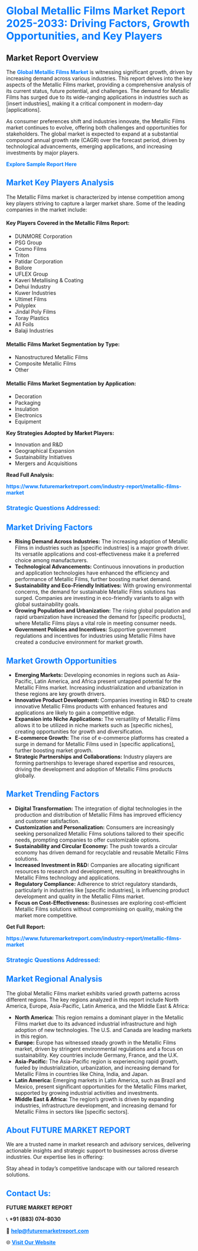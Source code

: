 <h1 style="color: #007BFF;">Global Metallic Films Market Report 2025-2033: Driving Factors, Growth Opportunities, and Key Players</h1>

<section id="overview">
<h2>Market Report Overview</h2>
<p>The <a href="https://www.futuremarketreport.com/industry-report/metallic-films-market" style="color: #007BFF; text-decoration: none;"><strong>Global Metallic Films Market</strong></a> is witnessing significant growth, driven by increasing demand across various industries. This report delves into the key aspects of the Metallic Films market, providing a comprehensive analysis of its current status, future potential, and challenges. The demand for Metallic Films has surged due to its wide-ranging applications in industries such as [insert industries], making it a critical component in modern-day [applications].</p>
<p>As consumer preferences shift and industries innovate, the Metallic Films market continues to evolve, offering both challenges and opportunities for stakeholders. The global market is expected to expand at a substantial compound annual growth rate (CAGR) over the forecast period, driven by technological advancements, emerging applications, and increasing investments by major players.</p>
</section>

<section id="overview">
<p><a href="https://www.futuremarketreport.com/request-sample/reportId=104540" style="color: #007BFF; text-decoration: none;"><strong>Explore Sample Report Here</strong></a></p>
</section>

<section id="key-players">
<h2 style="color: #007BFF;">Market Key Players Analysis</h2>
<p>The Metallic Films market is characterized by intense competition among key players striving to capture a larger market share. Some of the leading companies in the market include:</p>
<h4>Key Players Covered in the Metallic Films Report:</h4>
<ul><li>DUNMORE Corporation</li><li>PSG Group</li><li>Cosmo Films</li><li>Triton</li><li>Patidar Corporation</li><li>Bollore</li><li>UFLEX Group</li><li>Kaveri Metallising &amp; Coating</li><li>Dehui Industry</li><li>Kuwer Industries</li><li>Ultimet Films</li><li>Polyplex</li><li>Jindal Poly Films</li><li>Toray Plastics</li><li>All Foils</li><li>Balaji Industries</li></ul>
<h4>Metallic Films Market Segmentation by Type:</h4>
<ul><li>Nanostructured Metallic Films</li><li>Composite Metallic Films</li><li>Other</li></ul>

<h4>Metallic Films Market Segmentation by Application:</h4>
<ul><li>Decoration</li><li>Packaging</li><li>Insulation</li><li>Electronics</li><li>Equipment</li></ul>
<p><strong>Key Strategies Adopted by Market Players:</strong></p>
<ul>
<li>Innovation and R&D</li>
<li>Geographical Expansion</li>
<li>Sustainability Initiatives</li>
<li>Mergers and Acquisitions</li>
</ul>
</section>

<section>
<p><strong>Read Full Analysis: </strong></p><a href="https://www.futuremarketreport.com/industry-report/metallic-films-market" style="color: #007BFF; text-decoration: none;"><strong>https://www.futuremarketreport.com/industry-report/metallic-films-market</strong></a>
<h3 style="color: #007BFF;">Strategic Questions Addressed:</h3>
</section>

<section id="driving-factors">
<h2 style="color: #007BFF;">Market Driving Factors</h2>
<ul>
<li><strong>Rising Demand Across Industries:</strong> The increasing adoption of Metallic Films in industries such as [specific industries] is a major growth driver. Its versatile applications and cost-effectiveness make it a preferred choice among manufacturers.</li>
<li><strong>Technological Advancements:</strong> Continuous innovations in production and application technologies have enhanced the efficiency and performance of Metallic Films, further boosting market demand.</li>
<li><strong>Sustainability and Eco-Friendly Initiatives:</strong> With growing environmental concerns, the demand for sustainable Metallic Films solutions has surged. Companies are investing in eco-friendly variants to align with global sustainability goals.</li>
<li><strong>Growing Population and Urbanization:</strong> The rising global population and rapid urbanization have increased the demand for [specific products], where Metallic Films plays a vital role in meeting consumer needs.</li>
<li><strong>Government Policies and Incentives:</strong> Supportive government regulations and incentives for industries using Metallic Films have created a conducive environment for market growth.</li>
</ul>
</section>

<section id="growth-opportunities">
<h2 style="color: #007BFF;">Market Growth Opportunities</h2>
<ul>
<li><strong>Emerging Markets:</strong> Developing economies in regions such as Asia-Pacific, Latin America, and Africa present untapped potential for the Metallic Films market. Increasing industrialization and urbanization in these regions are key growth drivers.</li>
<li><strong>Innovative Product Development:</strong> Companies investing in R&D to create innovative Metallic Films products with enhanced features and applications are likely to gain a competitive edge.</li>
<li><strong>Expansion into Niche Applications:</strong> The versatility of Metallic Films allows it to be utilized in niche markets such as [specific niches], creating opportunities for growth and diversification.</li>
<li><strong>E-commerce Growth:</strong> The rise of e-commerce platforms has created a surge in demand for Metallic Films used in [specific applications], further boosting market growth.</li>
<li><strong>Strategic Partnerships and Collaborations:</strong> Industry players are forming partnerships to leverage shared expertise and resources, driving the development and adoption of Metallic Films products globally.</li>
</ul>
</section>

<section id="trending-factors">
<h2 style="color: #007BFF;">Market Trending Factors</h2>
<ul>
<li><strong>Digital Transformation:</strong> The integration of digital technologies in the production and distribution of Metallic Films has improved efficiency and customer satisfaction.</li>
<li><strong>Customization and Personalization:</strong> Consumers are increasingly seeking personalized Metallic Films solutions tailored to their specific needs, prompting companies to offer customizable options.</li>
<li><strong>Sustainability and Circular Economy:</strong> The push towards a circular economy has driven demand for recyclable and reusable Metallic Films solutions.</li>
<li><strong>Increased Investment in R&D:</strong> Companies are allocating significant resources to research and development, resulting in breakthroughs in Metallic Films technology and applications.</li>
<li><strong>Regulatory Compliance:</strong> Adherence to strict regulatory standards, particularly in industries like [specific industries], is influencing product development and quality in the Metallic Films market.</li>
<li><strong>Focus on Cost-Effectiveness:</strong> Businesses are exploring cost-efficient Metallic Films solutions without compromising on quality, making the market more competitive.</li>
</ul>
</section>

<section>
<p><strong>Get Full Report: </strong></p><a href="https://www.futuremarketreport.com/industry-report/metallic-films-market" style="color: #007BFF; text-decoration: none;"><strong>https://www.futuremarketreport.com/industry-report/metallic-films-market</strong></a>
<h3 style="color: #007BFF;">Strategic Questions Addressed:</h3>
</section>


<section id="regional-analysis">
<h2 style="color: #007BFF;">Market Regional Analysis</h2>
<p>The global Metallic Films market exhibits varied growth patterns across different regions. The key regions analyzed in this report include North America, Europe, Asia-Pacific, Latin America, and the Middle East & Africa:</p>
<ul>
<li><strong>North America:</strong> This region remains a dominant player in the Metallic Films market due to its advanced industrial infrastructure and high adoption of new technologies. The U.S. and Canada are leading markets in this region.</li>
<li><strong>Europe:</strong> Europe has witnessed steady growth in the Metallic Films market, driven by stringent environmental regulations and a focus on sustainability. Key countries include Germany, France, and the U.K.</li>
<li><strong>Asia-Pacific:</strong> The Asia-Pacific region is experiencing rapid growth, fueled by industrialization, urbanization, and increasing demand for Metallic Films in countries like China, India, and Japan.</li>
<li><strong>Latin America:</strong> Emerging markets in Latin America, such as Brazil and Mexico, present significant opportunities for the Metallic Films market, supported by growing industrial activities and investments.</li>
<li><strong>Middle East & Africa:</strong> The region’s growth is driven by expanding industries, infrastructure development, and increasing demand for Metallic Films in sectors like [specific sectors].</li>
</ul>
</section>

<footer>
<h2 style="color: #007BFF;">About FUTURE MARKET REPORT</h2>
<p>We are a trusted name in market research and advisory services, delivering actionable insights and strategic support to businesses across diverse industries. Our expertise lies in offering:</p>

<p>Stay ahead in today’s competitive landscape with our tailored research solutions.</p>

<h2 style="color: #007BFF;">Contact Us:</h2>
<p><strong>FUTURE MARKET REPORT</strong></p>
<p>📞 <strong>+91 (883) 074-8030</strong></p>
<p>📧 <strong><a href="mailto:help@futuremarketreport.com" style="color: #007BFF;">help@futuremarketreport.com</a></strong></p>
<p>🌐 <strong><a href="https://www.futuremarketreport.com/" style="color: #007BFF;">Visit Our Website</a></strong></p>
</footer>